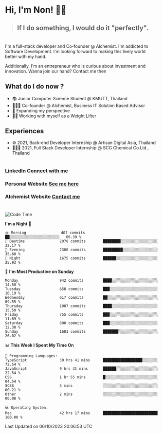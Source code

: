 # Hi, I'm Non! 🖐🏻

> ## If I do something, I would do it "perfectly".

#

I'm a full-stack developer and Co-founder @ Alchemist. I'm addicted to Software Development. I'm looking forward to making this lively world better with my hand.

Additionally, I'm an entrepreneur who is curious about investment and innovation. Wanna join our hand? Contact me then

## What do I do now ?

- 📚 Junior Computer Science Student @ KMUTT, Thailand
- 🧑🏻‍💻 Co-founder @ Alchemist, Business IT Solution Based Advisor
- 🌈 Expanding my perspective
- 🏋🏻 Working with myself as a Weight Lifter

## Experiences

- ⚙️ 2021, Back-end Developer Internship @ Artisan Digital Asia, Thailand
- 🧑🏻‍💻 2021, Full Stack Developer Internship @ SCG Chemical Co.Ltd., Thailand

#

### LinkedIn [Connect with me](https://www.linkedin.com/in/non-nontra/)

### Personal Website [See me here](https://nonnontra.com/)

### Alchemist Website [Contact me](https://alchemist-softwarehouse.co/)

#

<!--START_SECTION:waka-->
![Code Time](http://img.shields.io/badge/Code%20Time-3%2C179%20hrs%207%20mins-blue)

**I'm a Night 🦉** 

```text
🌞 Morning                407 commits         ██░░░░░░░░░░░░░░░░░░░░░░░   06.30 % 
🌆 Daytime                2078 commits        ████████░░░░░░░░░░░░░░░░░   32.17 % 
🌃 Evening                2300 commits        █████████░░░░░░░░░░░░░░░░   35.60 % 
🌙 Night                  1675 commits        ██████░░░░░░░░░░░░░░░░░░░   25.93 % 
```
📅 **I'm Most Productive on Sunday** 

```text
Monday                   942 commits         ████░░░░░░░░░░░░░░░░░░░░░   14.58 % 
Tuesday                  658 commits         ███░░░░░░░░░░░░░░░░░░░░░░   10.19 % 
Wednesday                617 commits         ██░░░░░░░░░░░░░░░░░░░░░░░   09.55 % 
Thursday                 1007 commits        ████░░░░░░░░░░░░░░░░░░░░░   15.59 % 
Friday                   755 commits         ███░░░░░░░░░░░░░░░░░░░░░░   11.69 % 
Saturday                 800 commits         ███░░░░░░░░░░░░░░░░░░░░░░   12.38 % 
Sunday                   1681 commits        ███████░░░░░░░░░░░░░░░░░░   26.02 % 
```


📊 **This Week I Spent My Time On** 

```text
💬 Programming Languages: 
TypeScript               30 hrs 41 mins      ██████████████████░░░░░░░   72.54 % 
JavaScript               9 hrs 31 mins       ██████░░░░░░░░░░░░░░░░░░░   22.54 % 
CSS                      1 hr 55 mins        █░░░░░░░░░░░░░░░░░░░░░░░░   04.54 % 
SCSS                     5 mins              ░░░░░░░░░░░░░░░░░░░░░░░░░   00.21 % 
Other                    2 mins              ░░░░░░░░░░░░░░░░░░░░░░░░░   00.08 % 

💻 Operating System: 
Mac                      42 hrs 17 mins      █████████████████████████   100.00 % 
```


 Last Updated on 06/10/2023 20:06:53 UTC
<!--END_SECTION:waka-->
